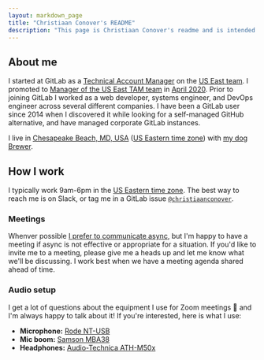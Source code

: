 ```yaml
---
layout: markdown_page
title: "Christiaan Conover's README"
description: "This page is Christiaan Conover's readme and is intended to be helpful when interacting with him."
---
```


## About me

I started at GitLab as a [Technical Account Manager](https://about.gitlab.com/job-families/sales/customer-success-management/) on the [US East team](https://gitlab.com/gitlab-com/customer-success/tam/-/wikis/Americas-East). I promoted to [Manager of the US East TAM team](https://gitlab.com/gitlab-com/customer-success/tam/-/wikis/Americas-East) in [April 2020](https://www.google.com/search?q=days+since+april+1+2020). Prior to joining GitLab I worked as a web developer, systems engineer, and DevOps engineer across several different companies. I have been a GitLab user since 2014 when I discovered it while looking for a self-managed GitHub alternative, and have managed corporate GitLab instances.

I live in [Chesapeake Beach, MD, USA](https://goo.gl/maps/DvsKCBtDPNm84D186) ([US Eastern time zone](https://www.timeanddate.com/worldclock/converter.html?iso=20210806T220000&p1=4989)) with [my dog Brewer](/company/team-pets/#142-brewer).

## How I work

I typically work 9am-6pm in the [US Eastern time zone](https://www.timeanddate.com/worldclock/converter.html?iso=20210806T220000&p1=4989). The best way to reach me is on Slack, or tag me in a GitLab issue [`@christiaanconover`](https://gitlab.com/christiaanconover).

### Meetings

Whenver possible [I prefer to communicate async](/company/culture/all-remote/asynchronous/), but I'm happy to have a meeting if async is not effective or appropriate for a situation. If you'd like to invite me to a meeting, please give me a heads up and let me know what we'll be discussing. I work best when we have a meeting agenda shared ahead of time.

### Audio setup

I get a lot of questions about the equipment I use for Zoom meetings 🙂 and I'm always happy to talk about it! If you're interested, here is what I use:

- **Microphone:** [Rode NT-USB](https://www.rode.com/microphones/nt-usb)
- **Mic boom:** [Samson MBA38](http://www.samsontech.com/samson/products/accessories/microphone-stands/mba38/)
- **Headphones:** [Audio-Technica ATH-M50x](https://www.audio-technica.com/en-us/ath-m50x)
